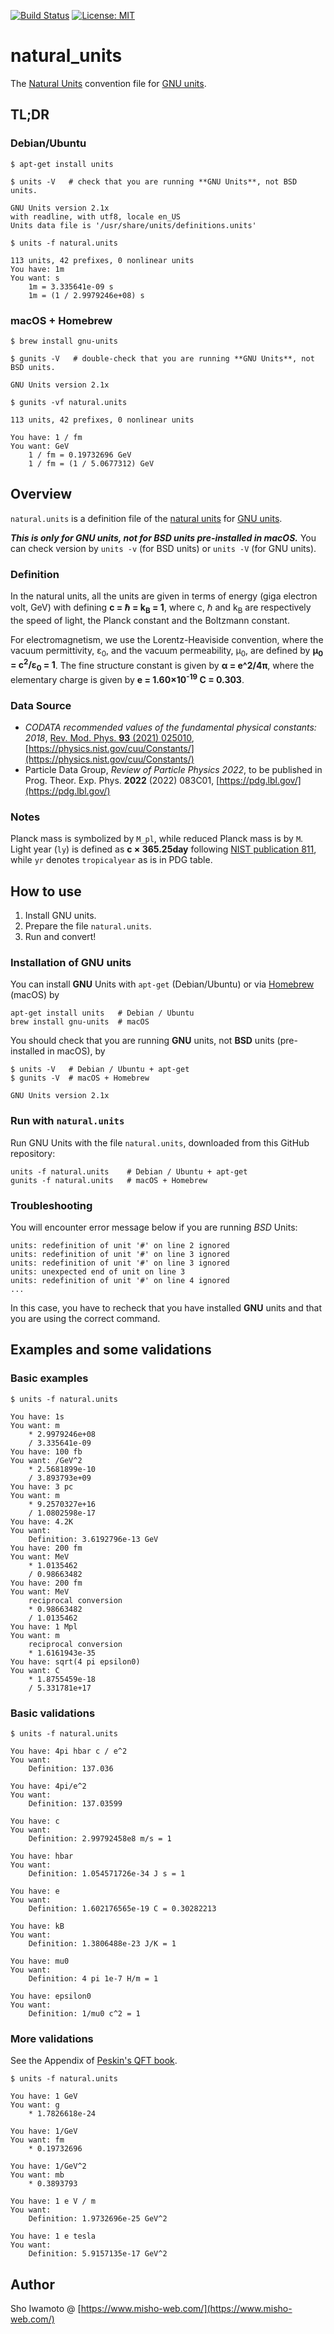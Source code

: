 [![Build Status](https://github.com/misho104/natural_units/actions/workflows/unit-test.yaml/badge.svg?branch=master)](https://github.com/misho104/natural_units/actions/workflows/unit-test.yaml)
[![License: MIT](https://img.shields.io/badge/License-MIT-ff25d1.svg)](https://github.com/misho104/natural_units/blob/master/LICENSE)

# natural_units

The [Natural Units](https://en.wikipedia.org/wiki/Natural_units) convention file for [GNU units](https://www.gnu.org/software/units/).

## TL;DR

### Debian/Ubuntu

```console
$ apt-get install units

$ units -V   # check that you are running **GNU Units**, not BSD units.

GNU Units version 2.1x
with readline, with utf8, locale en_US
Units data file is '/usr/share/units/definitions.units'

$ units -f natural.units

113 units, 42 prefixes, 0 nonlinear units
You have: 1m
You want: s
    1m = 3.335641e-09 s
    1m = (1 / 2.9979246e+08) s
```

### macOS + Homebrew

```console
$ brew install gnu-units

$ gunits -V   # double-check that you are running **GNU Units**, not BSD units.

GNU Units version 2.1x

$ gunits -vf natural.units

113 units, 42 prefixes, 0 nonlinear units

You have: 1 / fm
You want: GeV
    1 / fm = 0.19732696 GeV
    1 / fm = (1 / 5.0677312) GeV
```

## Overview

`natural.units` is a definition file of the [natural units](https://en.wikipedia.org/wiki/Natural_units) for [GNU units](https://www.gnu.org/software/units/).

***This is only for GNU units, not for BSD units pre-installed in macOS.***
You can check version by `units -v` (for BSD units) or `units -V` (for GNU units).

### Definition

In the natural units, all the units are given in terms of energy (giga electron volt, GeV) with defining
  **c = &hbar; = k<sub>B</sub> = 1**,
where c, &hbar; and k<sub>B</sub> are respectively the speed of light, the Planck constant and the Boltzmann constant.

For electromagnetism, we use the Lorentz-Heaviside convention, where the vacuum permittivity, &epsilon;<sub>0</sub>, and the vacuum permeability, &mu;<sub>0</sub>, are defined by
  **&mu;<sub>0</sub> = c<sup>2</sup>/&epsilon;<sub>0</sub> = 1**.
The fine structure constant is given by
  **&alpha; = e^2/4&pi;**,
where the elementary charge is given by
  **e = 1.60&times;10<sup>-19</sup> C = 0.303**.

### Data Source

- *CODATA recommended values of the fundamental physical constants: 2018*, [Rev. Mod. Phys. **93** (2021) 025010](https://doi.org/10.1103/RevModPhys.93.025010), [https://physics.nist.gov/cuu/Constants/](https://physics.nist.gov/cuu/Constants/)
- Particle Data Group, *Review of Particle Physics 2022*, to be published in Prog. Theor. Exp. Phys. **2022** (2022) 083C01, [https://pdg.lbl.gov/](https://pdg.lbl.gov/)

### Notes

Planck mass is symbolized by `M_pl`, while reduced Planck mass is by `M`.
Light year (`ly`) is defined as **c &times; 365.25day** following [NIST publication 811](https://www.nist.gov/pml/special-publication-811), while `yr` denotes `tropicalyear` as is in PDG table.

## How to use

  1. Install GNU units.
  2. Prepare the file `natural.units`.
  3. Run and convert!

### Installation of GNU units

You can install **GNU** Units with `apt-get` (Debian/Ubuntu) or via [Homebrew](http://brew.sh/) (macOS) by

```console
apt-get install units   # Debian / Ubuntu
brew install gnu-units  # macOS
```

You should check that you are running **GNU** units, not **BSD** units (pre-installed in macOS), by

```console
$ units -V   # Debian / Ubuntu + apt-get
$ gunits -V  # macOS + Homebrew

GNU Units version 2.1x
```

### Run with `natural.units`

Run GNU Units with the file `natural.units`, downloaded from this GitHub repository:

```console
units -f natural.units    # Debian / Ubuntu + apt-get
gunits -f natural.units   # macOS + Homebrew
```

### Troubleshooting

You will encounter error message below if you are running *BSD* Units:

```output
units: redefinition of unit '#' on line 2 ignored
units: redefinition of unit '#' on line 3 ignored
units: redefinition of unit '#' on line 3 ignored
units: unexpected end of unit on line 3
units: redefinition of unit '#' on line 4 ignored
...
```

In this case, you have to recheck that you have installed **GNU** units and that you are using the correct command.

## Examples and some validations

### Basic examples

```console
$ units -f natural.units

You have: 1s
You want: m
    * 2.9979246e+08
    / 3.335641e-09
You have: 100 fb
You want: /GeV^2
    * 2.5681899e-10
    / 3.893793e+09
You have: 3 pc
You want: m
    * 9.2570327e+16
    / 1.0802598e-17
You have: 4.2K
You want:
    Definition: 3.6192796e-13 GeV
You have: 200 fm
You want: MeV
    * 1.0135462
    / 0.98663482
You have: 200 fm
You want: MeV
    reciprocal conversion
    * 0.98663482
    / 1.0135462
You have: 1 Mpl
You want: m
    reciprocal conversion
    * 1.6161943e-35
You have: sqrt(4 pi epsilon0)
You want: C
    * 1.8755459e-18
    / 5.331781e+17
```

### Basic validations

```console
$ units -f natural.units

You have: 4pi hbar c / e^2
You want:
    Definition: 137.036

You have: 4pi/e^2
You want:
    Definition: 137.03599

You have: c
You want:
    Definition: 2.99792458e8 m/s = 1

You have: hbar
You want:
    Definition: 1.054571726e-34 J s = 1

You have: e
You want:
    Definition: 1.602176565e-19 C = 0.30282213

You have: kB
You want:
    Definition: 1.3806488e-23 J/K = 1

You have: mu0
You want:
    Definition: 4 pi 1e-7 H/m = 1

You have: epsilon0
You want:
    Definition: 1/mu0 c^2 = 1
```

### More validations

See the Appendix of [Peskin's QFT book](http://www.slac.stanford.edu/~mpeskin/QFT.html).

```console
$ units -f natural.units

You have: 1 GeV
You want: g
    * 1.7826618e-24

You have: 1/GeV
You want: fm
    * 0.19732696

You have: 1/GeV^2
You want: mb
    * 0.3893793

You have: 1 e V / m
You want:
    Definition: 1.9732696e-25 GeV^2

You have: 1 e tesla
You want:
    Definition: 5.9157135e-17 GeV^2
```

## Author

Sho Iwamoto @ [https://www.misho-web.com/](https://www.misho-web.com/)
